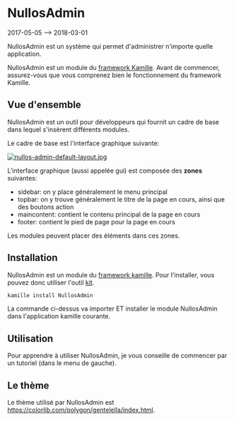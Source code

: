 NullosAdmin
===========
2017-05-05 --> 2018-03-01



NullosAdmin est un système qui permet d'administrer n'importe quelle application.

NullosAdmin est un module du [framework Kamille](https://github.com/lingtalfi/Kamille).
Avant de commencer, assurez-vous que vous comprenez bien le fonctionnement du framework Kamille.


Vue d'ensemble
---------------

NullosAdmin est un outil pour développeurs qui fournit un cadre de base dans lequel s'insèrent différents modules.


Le cadre de base est l'interface graphique suivante:

 
[![nullos-admin-default-layout.jpg](http://lingtalfi.com/img/kamille-modules/NullosAdmin/nullos-admin-default-layout.jpg)](http://lingtalfi.com/img/kamille-modules/NullosAdmin/nullos-admin-default-layout.jpg)


L'interface graphique (aussi appelée gui) est composée des **zones** suivantes:
- sidebar: on y place généralement le menu principal
- topbar: on y trouve généralement le titre de la page en cours, ainsi que des boutons action  
- maincontent: contient le contenu principal de la page en cours
- footer: contient le pied de page pour la page en cours


Les modules peuvent placer des éléments dans ces zones.




Installation
----------------



NullosAdmin est un module du [framework kamille](https://github.com/lingtalfi/Kamille).
Pour l'installer, vous pouvez donc utiliser l'outil [kit](https://github.com/lingtalfi/kamille-installer-tool).

```php
kamille install NullosAdmin
```

La commande ci-dessus va importer ET installer le module NullosAdmin dans l'application kamille courante.





Utilisation
----------------

Pour apprendre à utiliser NullosAdmin, je vous conseille de commencer par un tutoriel (dans le menu de gauche).




Le thème 
--------------

Le thème utilisé par NullosAdmin est https://colorlib.com/polygon/gentelella/index.html.